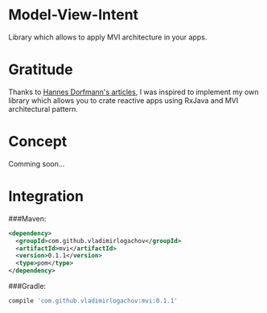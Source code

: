 # Model-View-Intent
Library which allows to apply MVI architecture in your apps.

# Gratitude
Thanks to [Hannes Dorfmann's articles](http://hannesdorfmann.com/android/mosby3-mvi-1), I was inspired to implement my own library which allows you to crate reactive apps using RxJava and MVI architectural pattern.

# Concept
Comming soon...

# Integration

###Maven:
```xml
<dependency>
  <groupId>com.github.vladimirlogachov</groupId>
  <artifactId>mvi</artifactId>
  <version>0.1.1</version>
  <type>pom</type>
</dependency>
```

###Gradle:
```gradle
compile 'com.github.vladimirlogachov:mvi:0.1.1'
```
